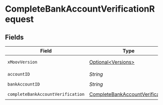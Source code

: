 # CompleteBankAccountVerificationRequest


## Fields

| Field                                                                                         | Type                                                                                          | Required                                                                                      | Description                                                                                   |
| --------------------------------------------------------------------------------------------- | --------------------------------------------------------------------------------------------- | --------------------------------------------------------------------------------------------- | --------------------------------------------------------------------------------------------- |
| `xMoovVersion`                                                                                | [Optional\<Versions>](../../models/components/Versions.md)                                    | :heavy_minus_sign:                                                                            | Specify an API version.                                                                       |
| `accountID`                                                                                   | *String*                                                                                      | :heavy_check_mark:                                                                            | N/A                                                                                           |
| `bankAccountID`                                                                               | *String*                                                                                      | :heavy_check_mark:                                                                            | N/A                                                                                           |
| `completeBankAccountVerification`                                                             | [CompleteBankAccountVerification](../../models/components/CompleteBankAccountVerification.md) | :heavy_check_mark:                                                                            | N/A                                                                                           |